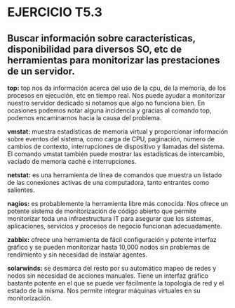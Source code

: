 # EJERCICIO T5.3

## Buscar información sobre características, disponibilidad para diversos SO, etc de herramientas para monitorizar las prestaciones de un servidor.

**top:** top nos da información acerca del uso de la cpu, de la memoria, de los procesos en ejecución, etc en tiempo real. Nos puede ayudar a monitorizar nuestro servidor dedicado si notamos que algo no funciona bien. En ocasiones podemos notar alguna incidencia y gracias al comando top, podemos encaminarnos hacia la causa del problema.

**vmstat:** muestra estadísticas de memoria virtual y proporcionar información sobre eventos del sistema, como carga de CPU, paginación, número de cambios de contexto, interrupciones de dispositivo y llamadas del sistema. El comando vmstat también puede mostrar las estadísticas de intercambio, vaciado de memoria caché e interrupciones.

**netstat:** es una herramienta de línea de comandos que muestra un listado de las conexiones activas de una computadora, tanto entrantes como salientes.

**nagios:** es probablemente la herramienta libre más conocida. Nos ofrece un potente sistema de monitorización de código abierto que permite monitorizar toda una infraestructura IT para asegurar que los sistemas, aplicaciones, servicios y procesos de negocio funcionan adecuadamente.

**zabbix:** ofrece una herramienta de fácil configuración y potente interfaz gráfico y se pueden monitorizar hasta 10,000 nodos sin problemas de rendimiento y sin necesidad de instalar agentes.

**solarwinds:** se desmarca del resto por su automático mapeo de redes y nodos sin necesidad de acciones manuales. Tiene un interfaz gráfico bastante potente en el que se puede ver fácilmente la topología de red y el estado de la misma. Nos permite integrar máquinas virtuales en su monitorización.

